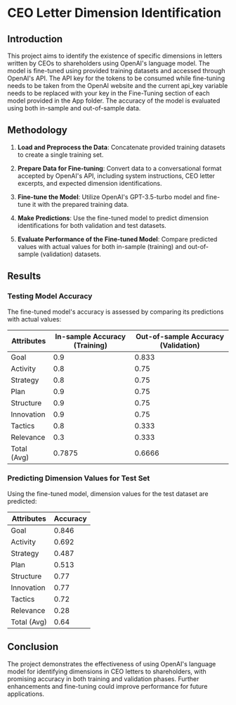 # CEO Letter Dimension Identification

## Introduction

This project aims to identify the existence of specific dimensions in letters written by CEOs to shareholders using OpenAI's language model. The model is fine-tuned using provided training datasets and accessed through OpenAI's API. The API key for the tokens to be consumed while fine-tuning needs to be taken from the OpenAI website and the current api_key variable needs to be replaced with your key in the Fine-Tuning section of each model provided in the App folder. The accuracy of the model is evaluated using both in-sample and out-of-sample data.

## Methodology

1. **Load and Preprocess the Data**: Concatenate provided training datasets to create a single training set.
   
2. **Prepare Data for Fine-tuning**: Convert data to a conversational format accepted by OpenAI's API, including system instructions, CEO letter excerpts, and expected dimension identifications.

3. **Fine-tune the Model**: Utilize OpenAI's GPT-3.5-turbo model and fine-tune it with the prepared training data.

4. **Make Predictions**: Use the fine-tuned model to predict dimension identifications for both validation and test datasets.

5. **Evaluate Performance of the Fine-tuned Model**: Compare predicted values with actual values for both in-sample (training) and out-of-sample (validation) datasets.

## Results

### Testing Model Accuracy

The fine-tuned model's accuracy is assessed by comparing its predictions with actual values:

| Attributes   | In-sample Accuracy (Training) | Out-of-sample Accuracy (Validation) |
|--------------|-------------------------------|-------------------------------------|
| Goal         | 0.9                           | 0.833                               |
| Activity     | 0.8                           | 0.75                                |
| Strategy     | 0.8                           | 0.75                                |
| Plan         | 0.9                           | 0.75                                |
| Structure    | 0.9                           | 0.75                                |
| Innovation   | 0.9                           | 0.75                                |
| Tactics      | 0.8                           | 0.333                               |
| Relevance    | 0.3                           | 0.333                               |
| Total (Avg)  | 0.7875                        | 0.6666                              |

### Predicting Dimension Values for Test Set

Using the fine-tuned model, dimension values for the test dataset are predicted:

| Attributes | Accuracy |
|------------|----------|
| Goal       | 0.846    |
| Activity   | 0.692    |
| Strategy   | 0.487    |
| Plan       | 0.513    |
| Structure  | 0.77     |
| Innovation | 0.77     |
| Tactics    | 0.72     |
| Relevance  | 0.28     |
| Total (Avg)| 0.64     |

## Conclusion

The project demonstrates the effectiveness of using OpenAI's language model for identifying dimensions in CEO letters to shareholders, with promising accuracy in both training and validation phases. Further enhancements and fine-tuning could improve performance for future applications.
